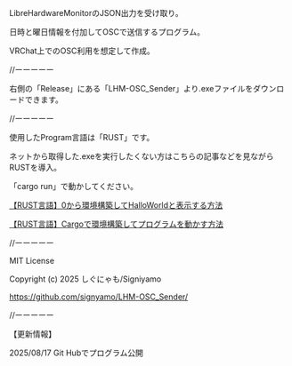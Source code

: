 LibreHardwareMonitorのJSON出力を受け取り。

日時と曜日情報を付加してOSCで送信するプログラム。

VRChat上でのOSC利用を想定して作成。


//ーーーーー


右側の「Release」にある「LHM-OSC_Sender」より.exeファイルをダウンロードできます。


//ーーーーー


使用したProgram言語は「RUST」です。

ネットから取得した.exeを実行したくない方はこちらの記事などを見ながらRUSTを導入。

「cargo run」で動かしてください。

[【RUST言語】0から環境構築してHalloWorldと表示する方法](https://signyamo.blog/rust_hallo-world/)

[【RUST言語】Cargoで環境構築してプログラムを動かす方法](https://signyamo.blog/rust_cargo/)


//ーーーーー


MIT License

Copyright (c) 2025 しぐにゃも/Signiyamo

https://github.com/signyamo/LHM-OSC_Sender/


//ーーーーー


【更新情報】

2025/08/17 Git Hubでプログラム公開
